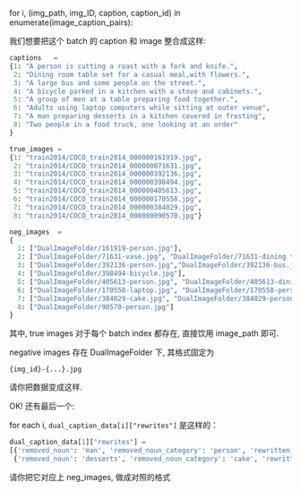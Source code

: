 for i, (img_path, img_ID, caption, caption_id) in enumerate(image_caption_pairs):



我们想要把这个 batch 的 caption 和 image 整合成这样:

```python
captions   = 
{1: "A person is cutting a roast with a fork and knife.",
 2: "Dining room table set for a casual meal,with flowers.",
 3: "A large bus and some people on the street.",
 4: "A bicycle parked in a kitchen with a stove and cabinets.",
 5: "A group of men at a table preparing food together.",
 6: "Adults using laptop computers while sitting at outer venue",
 7: "A man preparing desserts in a kitchen covered in frosting",
 8: "Two people in a food truck, one looking at an order"
}

true_images = 
{1: "train2014/COCO_train2014_000000161919.jpg", 
 2: "train2014/COCO_train2014_000000071631.jpg",
 3: "train2014/COCO_train2014_000000392136.jpg", 
 4: "train2014/COCO_train2014_000000398494.jpg",
 5: "train2014/COCO_train2014_000000405613.jpg", 
 6: "train2014/COCO_train2014_000000170558.jpg",
 7: "train2014/COCO_train2014_000000384029.jpg", 
 8: "train2014/COCO_train2014_000000090570.jpg"}

neg_images  = 
{
  1: ["DualImageFolder/161919-person.jpg"],
  2: ["DualImageFolder/71631-vase.jpg", "DualImageFolder/71631-dining table.jpg"],
  3: ["DualImageFolder/392136-person.jpg","DualImageFolder/392136-bus.jpg"],
  4: ["DualImageFolder/398494-bicycle.jpg"],
  5: ["DualImageFolder/405613-person.jpg", "DualImageFolder/405613-dining table.jpg"],
  6: ["DualImageFolder/170558-laptop.jpg", "DualImageFolder/170558-person.jpg"],
  7: ["DualImageFolder/384029-cake.jpg", "DualImageFolder/384029-person.jpg"],
  8: ["DualImageFolder/90570-person.jpg"]
}
```

其中, true images 对于每个 batch index 都存在, 直接饮用 image_path 即可.

negative images 存在 DualImageFolder 下, 其格式固定为 

```
{img_id}-{...}.jpg
```

请你把数据变成这样.





OK! 还有最后一个:

for each i, `dual_caption_data[i]["rewrites"]` 是这样的：

```python
dual_caption_data[1]["rewrites"] = 
[{'removed_noun': 'man', 'removed_noun_category': 'person', 'rewritten_caption': '"Desserts in a kitchen covered in frosting."'}, 
 {'removed_noun': 'desserts', 'removed_noun_category': 'cake', 'rewritten_caption': '"A man in a kitchen covered in frosting."'}]
```

请你把它对应上 neg_images, 做成对照的格式